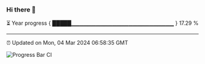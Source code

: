 ### Hi there 👋

⏳ Year progress { █████▁▁▁▁▁▁▁▁▁▁▁▁▁▁▁▁▁▁▁▁▁▁▁▁▁ } 17.29 %

---

⏰ Updated on Mon, 04 Mar 2024 06:58:35 GMT

![Progress Bar CI](https://github.com/liununu/liununu/workflows/Progress%20Bar%20CI/badge.svg)
